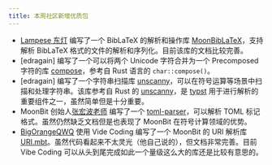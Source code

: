 ```yaml
---
title: 本周社区新增优质包
---
```


- [Lampese 东灯](https://github.com/Lampese) 编写了一个 BibLaTeX 的解析和操作库 [MoonBibLaTeX](https://github.com/Lampese/MoonBibLaTeX)，支持解析 BibLaTeX 格式的文件的解析和序列化。目前该库的文档比较完善。
- [edragain] 编写了一个可以将两个 Unicode 字符合并为一个 Precomposed 字符的库 [compose](https://github.com/edragain2nd/compose)，参考自 Rust 语言的 `char::compose()`。
- [edragain] 编写了一个字符串扫描库 [unscanny](https://github.com/edragain2nd/unscanny)，可以在符号运算等场景中扫描和处理字符串。该库参考自 Rust 的 [unscanny](https://github.com/typst/unscanny)，是 [typst](https://github.com/typst) 用于进行解析的重要组件之一，虽然简单但是十分重要。
- MoonBit 创始人[张宏波老师](https://github.com/bobzhang) 编写了一个 [toml-parser](https://github.com/bobzhang/toml-parser)，可以解析 TOML 标记格式。虽然仍然缺乏文档但是也表现了 MoonBit 在符号计算领域的优势。
- [BigOrangeQWQ](https://github.com/BigOrangeQWQ) 使用 Vide Coding 编写了一个 MoonBit 的 URI 解析库 [URI.mbt](https://github.com/BigOrangeQWQ/URI.mbt)。虽然代码看起来不太灵光（他自己说的），但文档非常完善。目前 Vibe Coding 可以从头到尾完成如此一个量级这么大的库还是比较有意思的。
